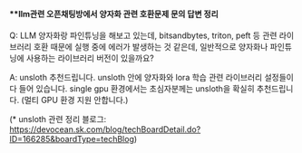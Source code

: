 #### **llm관련 오픈채팅방에서 양자화 관련 호환문제 문의 답변 정리 




Q: LLM 양자화랑 파인튜닝을 해보고 있는데, bitsandbytes, triton, peft 등 관련 라이브러리 호환 때문에 실행 중에 에러가 발생하는 것 같은데, 일반적으로 양자화나 파인튜닝에 사용하는 라이브러리 버전이 있을까요?

A: unsloth 추천드립니다. unsloth 안에 양자화와 lora 학습 관련 라이브러리 설정들이 다 들어 있습니다. 
single gpu 환경에서는 초심자분께는 unsloth을 확실히 추천드립니다. (멀티 GPU 환경 지원 안합니다.)

(* unsloth 관련 정리 블로그: https://devocean.sk.com/blog/techBoardDetail.do?ID=166285&boardType=techBlog) 
